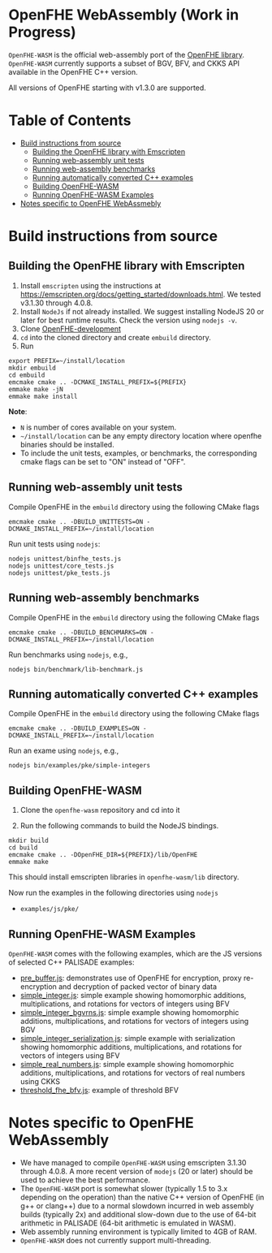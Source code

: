 # OpenFHE WebAssembly (Work in Progress)

`OpenFHE-WASM` is the official web-assembly port of the [OpenFHE library](https://github.com/openfheorg/openfhe-development). `OpenFHE-WASM` currently supports a subset of BGV, BFV, and CKKS API available in the OpenFHE C++ version.

All versions of OpenFHE starting with v1.3.0 are supported.

# Table of Contents
- [Build instructions from source](#build-instructions-from-source)
  - [Building the OpenFHE library with Emscripten](#building-the-openfhe-library-with-emscripten)
  - [Running web-assembly unit tests](#running-web-assembly-unit-tests)
  - [Running web-assembly benchmarks](#running-web-assembly-benchmarks)
  - [Running automatically converted C++ examples](#running-automatically-converted-c-examples)
  - [Building OpenFHE-WASM](#building-openfhe-wasm)
  - [Running OpenFHE-WASM Examples](#running-openfhe-wasm-examples)
- [Notes specific to OpenFHE WebAssmebly](#notes-specific-to-openfhe-webassembly)

# Build instructions from source

## Building the OpenFHE library with Emscripten

1. Install `emscripten` using the instructions at https://emscripten.org/docs/getting_started/downloads.html. We tested v3.1.30 through 4.0.8.
2. Install `NodeJs` if not already installed. We suggest installing NodeJS 20 or later for best runtime results. Check the version using `nodejs -v`.
3. Clone [OpenFHE-development](https://github.com/openfheorg/openfhe-development)
4. `cd` into the cloned directory and create `embuild` directory.
5. Run

```
export PREFIX=~/install/location
mkdir embuild
cd embuild
emcmake cmake .. -DCMAKE_INSTALL_PREFIX=${PREFIX}
emmake make -jN
emmake make install
```

**Note**: 
- `N` is number of cores available on your system.
- `~/install/location` can be any empty directory location where openfhe binaries should be installed. 
- To include the unit tests, examples, or benchmarks, the corresponding cmake flags can be set to "ON" instead of "OFF".

## Running web-assembly unit tests

Compile OpenFHE in the `embuild` directory using the following CMake flags
```
emcmake cmake .. -DBUILD_UNITTESTS=ON -DCMAKE_INSTALL_PREFIX=~/install/location
```

Run unit tests using `nodejs`:
```
nodejs unittest/binfhe_tests.js
nodejs unittest/core_tests.js
nodejs unittest/pke_tests.js
```

## Running web-assembly benchmarks

Compile OpenFHE in the `embuild` directory using the following CMake flags
```
emcmake cmake .. -DBUILD_BENCHMARKS=ON -DCMAKE_INSTALL_PREFIX=~/install/location
```

Run benchmarks using `nodejs`, e.g.,
```
nodejs bin/benchmark/lib-benchmark.js
```

## Running automatically converted C++ examples

Compile OpenFHE in the `embuild` directory using the following CMake flags
```
emcmake cmake .. -DBUILD_EXAMPLES=ON -DCMAKE_INSTALL_PREFIX=~/install/location
```

Run an exame using `nodejs`, e.g.,
```
nodejs bin/examples/pke/simple-integers
```

## Building OpenFHE-WASM

1. Clone the `openfhe-wasm` repository and cd into it

2. Run the following commands to build the NodeJS bindings.

```
mkdir build
cd build
emcmake cmake .. -DOpenFHE_DIR=${PREFIX}/lib/OpenFHE
emmake make
```

This should install emscripten libraries in `openfhe-wasm/lib` directory.

Now run the examples in the following directories using `nodejs`

* `examples/js/pke/`

## Running OpenFHE-WASM Examples

`OpenFHE-WASM` comes with the following examples, which are the JS versions of selected C++ PALISADE examples:

- [pre_buffer.js](examples/js/pke/pre-buffer.js): demonstrates use of OpenFHE for encryption, proxy re-encryption and decryption of packed vector of binary data
- [simple_integer.js](examples/js/pke/simple_integer.js): simple example showing homomorphic additions, multiplications, and rotations for vectors of integers using BFV
- [simple_integer_bgvrns.js](examples/js/pke/simple_integer_bgvrns.js): simple example showing homomorphic additions, multiplications, and rotations for vectors of integers using BGV
- [simple_integer_serialization.js](examples/js/pke/simple_integer_serialization.js): simple example with serialization showing homomorphic additions, multiplications, and rotations for vectors of integers using BFV
- [simple_real_numbers.js](examples/js/pke/simple_real_numbers.js): simple example showing homomorphic additions, multiplications, and rotations for vectors of real numbers using CKKS
- [threshold_fhe_bfv.js](examples/js/pke/threshold_fhe_bfv.js): example of threshold BFV

# Notes specific to OpenFHE WebAssembly

* We have managed to compile `OpenFHE-WASM` using emscripten 3.1.30 through 4.0.8. A more recent version of `modejs` (20 or later) should be used to achieve the best performance.
* The `OpenFHE-WASM` port is somewhat slower (typically 1.5 to 3.x depending on the operation) than the native C++ version of OpenFHE (in g++ or clang++) due to a normal slowdown incurred in web assembly builds (typically 2x) and additional slow-down due to the use of 64-bit arithmetic in PALISADE (64-bit arithmetic is emulated in WASM).
* Web assembly running environment is typically limited to 4GB of RAM.
* `OpenFHE-WASM` does not currently support multi-threading.
